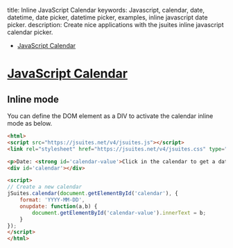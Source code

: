 title: Inline JavaScript Calendar
keywords: Javascript, calendar, date, datetime, date picker, datetime picker, examples, inline javascript date picker.
description: Create nice applications with the jsuites inline javascript calendar picker.

* [JavaScript Calendar](/docs/v4/javascript-calendar)

[JavaScript Calendar](https://jspreadsheet.com/docs/date)
===================

Inline mode
-----------

You can define the DOM element as a DIV to activate the calendar inline mode as below.  

```html
<html>
<script src="https://jsuites.net/v4/jsuites.js"></script>
<link rel="stylesheet" href="https://jsuites.net/v4/jsuites.css" type="text/css" />

<p>Date: <strong id='calendar-value'>Click in the calendar to get a date</strong></p>
<div id='calendar'></div>

<script>
// Create a new calendar
jSuites.calendar(document.getElementById('calendar'), {
    format: 'YYYY-MM-DD',
    onupdate: function(a,b) {
        document.getElementById('calendar-value').innerText = b;
    }
});
</script>
</html>
```

